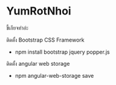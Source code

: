 # YumRotNhoi
ขี้เกียจทำอ่ะ

ติดตั้ง Bootstrap CSS Framework
- npm install bootstrap jquery popper.js

ติดตั้ง angular web storage
- npm angular-web-storage save
